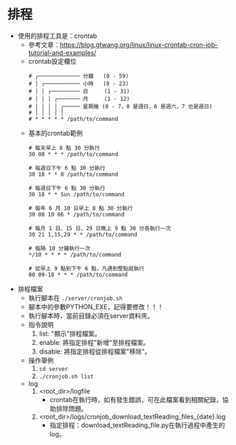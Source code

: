 # 排程
* 使用的排程工具是：crontab
    * 參考文章：https://blog.gtwang.org/linux/linux-crontab-cron-job-tutorial-and-examples/
    * crontab設定欄位
        ```
        # ┌───────────── 分鐘   (0 - 59)
        # │ ┌─────────── 小時   (0 - 23)
        # │ │ ┌───────── 日     (1 - 31)
        # │ │ │ ┌─────── 月     (1 - 12)
        # │ │ │ │ ┌───── 星期幾 (0 - 7，0 是週日，6 是週六，7 也是週日)
        # │ │ │ │ │
        # * * * * * /path/to/command
        ```
    * 基本的crontab範例
        ```
        # 每天早上 8 點 30 分執行
        30 08 * * * /path/to/command

        # 每週日下午 6 點 30 分執行
        30 18 * * 0 /path/to/command

        # 每週日下午 6 點 30 分執行
        30 18 * * Sun /path/to/command

        # 每年 6 月 10 日早上 8 點 30 分執行
        30 08 10 06 * /path/to/command

        # 每月 1 日、15 日、29 日晚上 9 點 30 分各執行一次
        30 21 1,15,29 * * /path/to/command

        # 每隔 10 分鐘執行一次
        */10 * * * * /path/to/command

        # 從早上 9 點到下午 6 點，凡遇到整點就執行
        00 09-18 * * * /path/to/command
        ```
* 排程檔案
    * 執行腳本在 `./server/cronjob.sh`
    * 腳本中的參數PYTHON_EXE，記得要修改！！！
    * 執行腳本時，當前目錄必須在server資料夾。
    * 指令說明
        1. list: "顯示"排程檔案。
        2. enable: 將指定排程"新增"至排程檔案。
        3. disable: 將指定排程從排程檔案"移除"。
    * 操作舉例
        1. `cd server`
        2. `./cronjob.sh list`
    * log
        1. <root_dir>/logfile
            * crontab在執行時，如有發生錯誤，可在此檔案看到相關紀錄，協助排除問題。
        2. <root_dir>/logs/cronjob_download_textReading_files_{date}.log
            * 指定排程：download_textReading_file.py在執行過程中產生的log。
